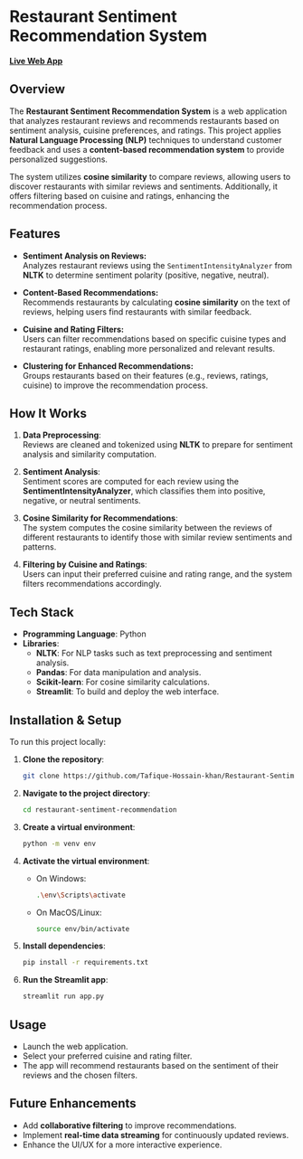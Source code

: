 
# Restaurant Sentiment Recommendation System

**[Live Web App](#)**

## Overview
The **Restaurant Sentiment Recommendation System** is a web application that analyzes restaurant reviews and recommends restaurants based on sentiment analysis, cuisine preferences, and ratings. This project applies **Natural Language Processing (NLP)** techniques to understand customer feedback and uses a **content-based recommendation system** to provide personalized suggestions.

The system utilizes **cosine similarity** to compare reviews, allowing users to discover restaurants with similar reviews and sentiments. Additionally, it offers filtering based on cuisine and ratings, enhancing the recommendation process.

## Features
- **Sentiment Analysis on Reviews:**  
  Analyzes restaurant reviews using the `SentimentIntensityAnalyzer` from **NLTK** to determine sentiment polarity (positive, negative, neutral).
  
- **Content-Based Recommendations:**  
  Recommends restaurants by calculating **cosine similarity** on the text of reviews, helping users find restaurants with similar feedback. 
  
- **Cuisine and Rating Filters:**  
  Users can filter recommendations based on specific cuisine types and restaurant ratings, enabling more personalized and relevant results.

- **Clustering for Enhanced Recommendations:**  
  Groups restaurants based on their features (e.g., reviews, ratings, cuisine) to improve the recommendation process.

## How It Works
1. **Data Preprocessing**:  
   Reviews are cleaned and tokenized using **NLTK** to prepare for sentiment analysis and similarity computation.
   
2. **Sentiment Analysis**:  
   Sentiment scores are computed for each review using the **SentimentIntensityAnalyzer**, which classifies them into positive, negative, or neutral sentiments.
   
3. **Cosine Similarity for Recommendations**:  
   The system computes the cosine similarity between the reviews of different restaurants to identify those with similar review sentiments and patterns.
   
4. **Filtering by Cuisine and Ratings**:  
   Users can input their preferred cuisine and rating range, and the system filters recommendations accordingly.

## Tech Stack
- **Programming Language**: Python
- **Libraries**:
  - **NLTK**: For NLP tasks such as text preprocessing and sentiment analysis.
  - **Pandas**: For data manipulation and analysis.
  - **Scikit-learn**: For cosine similarity calculations.
  - **Streamlit**: To build and deploy the web interface.
  
## Installation & Setup
To run this project locally:

1. **Clone the repository**:
   ```bash
   git clone https://github.com/Tafique-Hossain-khan/Restaurant-Sentiment-Recommendation-System.git
   ```

2. **Navigate to the project directory**:
   ```bash
   cd restaurant-sentiment-recommendation
   ```

3. **Create a virtual environment**:
   ```bash
   python -m venv env
   ```

4. **Activate the virtual environment**:
   - On Windows:
     ```bash
     .\env\Scripts\activate
     ```
   - On MacOS/Linux:
     ```bash
     source env/bin/activate
     ```

5. **Install dependencies**:
   ```bash
   pip install -r requirements.txt
   ```

6. **Run the Streamlit app**:
   ```bash
   streamlit run app.py
   ```

## Usage
- Launch the web application.
- Select your preferred cuisine and rating filter.
- The app will recommend restaurants based on the sentiment of their reviews and the chosen filters.

## Future Enhancements
- Add **collaborative filtering** to improve recommendations.
- Implement **real-time data streaming** for continuously updated reviews.
- Enhance the UI/UX for a more interactive experience.
  

